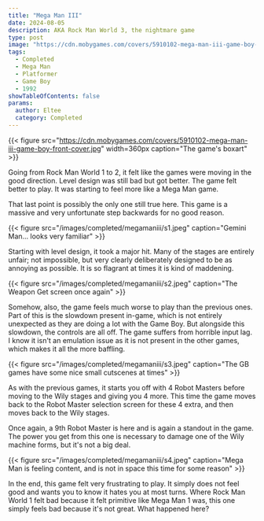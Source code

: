 ```yaml
---
title: "Mega Man III"
date: 2024-08-05
description: AKA Rock Man World 3, the nightmare game
type: post
image: "https://cdn.mobygames.com/covers/5910102-mega-man-iii-game-boy-front-cover.jpg"
tags:
  - Completed
  - Mega Man
  - Platformer
  - Game Boy
  - 1992
showTableOfContents: false
params:
  author: Eltee
  category: Completed
---
```


{{< figure src="https://cdn.mobygames.com/covers/5910102-mega-man-iii-game-boy-front-cover.jpg" width=360px caption="The game's boxart" >}}

Going from Rock Man World 1 to 2, it felt like the games were moving in the good direction. Level design was still bad but got better. The game felt better to play. It was starting to feel more like a Mega Man game.

That last point is possibly the only one still true here. This game is a massive and very unfortunate step backwards for no good reason.

{{< figure src="/images/completed/megamaniii/s1.jpeg" caption="Gemini Man... looks very familiar" >}}

Starting with level design, it took a major hit. Many of the stages are entirely unfair; not impossible, but very clearly deliberately designed to be as annoying as possible. It is so flagrant at times it is kind of maddening.

{{< figure src="/images/completed/megamaniii/s2.jpeg" caption="The Weapon Get screen once again" >}}

Somehow, also, the game feels much worse to play than the previous ones. Part of this is the slowdown present in-game, which is not entirely unexpected as they are doing a lot with the Game Boy. But alongside this slowdown, the controls are all off. The game suffers from horrible input lag. I know it isn't an emulation issue as it is not present in the other games, which makes it all the more baffling.

{{< figure src="/images/completed/megamaniii/s3.jpeg" caption="The GB games have some nice small cutscenes at times" >}}

As with the previous games, it starts you off with 4 Robot Masters before moving to the Wily stages and giving you 4 more. This time the game moves back to the Robot Master selection screen for these 4 extra, and then moves back to the Wily stages.

Once again, a 9th Robot Master is here and is again a standout in the game. The power you get from this one is necessary to damage one of the Wily machine forms, but it's not a big deal.

{{< figure src="/images/completed/megamaniii/s4.jpeg" caption="Mega Man is feeling content, and is not in space this time for some reason" >}}

In the end, this game felt very frustrating to play. It simply does not feel good and wants you to know it hates you at most turns. Where Rock Man World 1 felt bad because it felt primitive like Mega Man 1 was, this one simply feels bad because it's not great. What happened here?